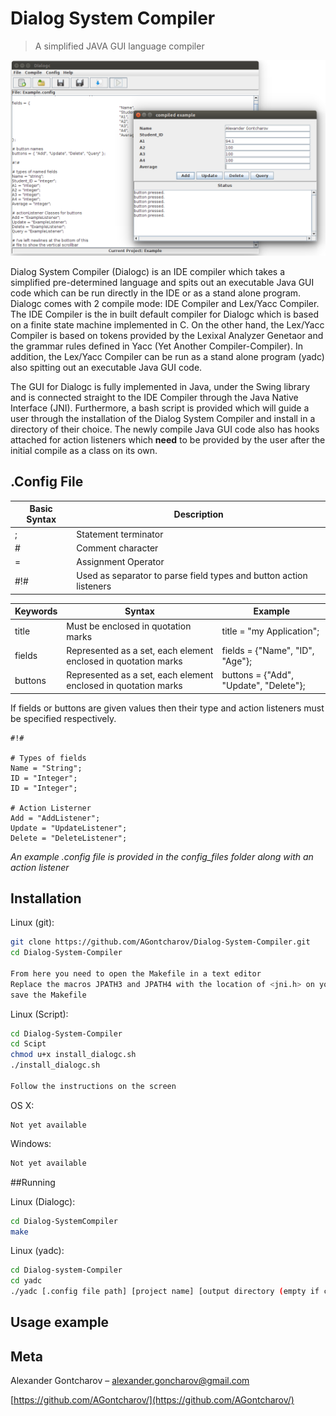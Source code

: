 # Dialog System Compiler
> A simplified JAVA GUI language compiler

![](dialogcOverview.png)

Dialog System Compiler (Dialogc) is an IDE compiler which takes a simplified pre-determined language and spits out an executable Java GUI code which can be run directly in the IDE or as a stand alone program. Dialogc comes with 2 compile mode: IDE Compiler and Lex/Yacc Compiler. The IDE Compiler is the in built default compiler for Dialogc which is based on a finite state machine implemented in C. On the other hand, the Lex/Yacc Compiler is based on tokens provided by the Lexixal Analyzer Genetaor and the grammar rules defined in Yacc (Yet Another Compiler-Compiler). In addition, the Lex/Yacc Compiler can be run as a stand alone program (yadc) also spitting out an executable Java GUI code.

The GUI for Dialogc is fully implemented in Java, under the Swing library and is connected straight to the IDE Compiler through the Java Native Interface (JNI). Furthermore, a bash script is provided which will guide a user through the installation of the Dialog System Compiler and install in a directory of their choice. The newly compile Java GUI code also has hooks attached for action listeners which __need__ to be provided by the user after the initial compile as a class on its own.

## .Config File

| Basic Syntax |                             Description                             |
|--------------|---------------------------------------------------------------------|
| ;            | Statement terminator                                                |
| #            | Comment character                                                   |
| =            | Assignment Operator                                                 |
| #!#          | Used as separator to parse field types and button action listeners  |

| Keywords |                              Syntax                              |                 Example                 |
|----------|------------------------------------------------------------------|-----------------------------------------|
| title    | Must be enclosed in quotation marks                              | title = "my Application";               |
| fields   | Represented as a set, each element enclosed in quotation marks   | fields = {"Name", "ID", "Age"};         |
| buttons  | Represented as a set, each element enclosed in quotation marks   | buttons = {"Add", "Update", "Delete"};  |

If fields or buttons are given values then their type and action listeners must be specified respectively.

```
#!#

# Types of fields
Name = "String";
ID = "Integer";
ID = "Integer";

# Action Listerner
Add = "AddListener";
Update = "UpdateListener";
Delete = "DeleteListener";
```

_An example .config file is provided in the config_files folder along with an action listener_

## Installation

Linux (git):

```sh
git clone https://github.com/AGontcharov/Dialog-System-Compiler.git
cd Dialog-System-Compiler

From here you need to open the Makefile in a text editor
Replace the macros JPATH3 and JPATH4 with the location of <jni.h> on your system
save the Makefile
```

Linux (Script):

```sh
cd Dialog-System-Compiler
cd Scipt
chmod u+x install_dialogc.sh
./install_dialogc.sh

Follow the instructions on the screen
```

OS X:
```
Not yet available
```

Windows:

```sh
Not yet available
```
##Running

Linux (Dialogc):

```sh
cd Dialog-SystemCompiler
make
```

Linux (yadc):

```sh
cd Dialog-system-Compiler
cd yadc
./yadc [.config file path] [project name] [output directory (empty if cwd)]
```

## Usage example

## Meta

Alexander Gontcharov – alexander.goncharov@gmail.com

[https://github.com/AGontcharov/](https://github.com/AGontcharov/)
